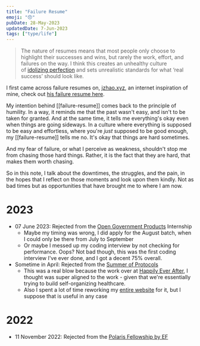 ```yaml
---
title: "Failure Resume"
emoji: "😞"
pubDate: 28-May-2023
updatedDate: 7-Jun-2023
tags: ["type/life"]
---
```


> The nature of resumes means that most people only choose to highlight their successes and wins, but rarely the work, effort, and failures on the way. I think this creates an unhealthy culture of [idolizing perfection](https://jzhao.xyz/thoughts/idolization) and sets unrealistic standards for what ‘real success’ should look like.

I first came across failure resumes on, [jzhao.xyz](jzhao.xyz), an internet inspiration of mine, check out [his failure resume here](https://jzhao.xyz/posts/a-failure-resume/).

My intention behind [[failure-resume]] comes back to the principle of humility. In a way, it reminds me that the past wasn't easy, and isn't to be taken for granted. And at the same time, it tells me everything's okay even when things are going sideways. In a culture where everything is supposed to be easy and effortless, where you're _just_ supposed to be good enough, my [[failure-resume]] tells me no. It's okay that things are hard sometimes.

And my fear of failure, or what I perceive as weakness, shouldn't stop me from chasing those hard things. Rather, it is the fact that they are hard, that makes them worth chasing. 

So in this note, I talk about the downtimes, the struggles, and the pain, in the hopes that I reflect on those moments and look upon them kindly. Not as bad times but as opportunities that have brought me to where I am now.

# 2023

- 07 June 2023: Rejected from the [Open Government Products](https://www.open.gov.sg/) Internship
	- Maybe my timing was wrong, I did apply for the August batch, when I could only be there from July to September
	- Or maybe I messed up my coding interview by not checking for performance. Oops? Not bad though, this was the first coding interview I've ever done, and I got a decent 75% overall.
- Sometime in April: Rejected from the [Summer of Protocols](https://efdn.notion.site/Summer-of-Protocols-3d7983d922184c4eb72749e9cb60d076)
	- This was a real blow because the work over at [Happily Ever After](https://hea.care), I thought was super aligned to the work - given that we're essentially trying to build self-organizing healthcare.
	- Also I spent a lot of time reworking my [entire website](https://solderneer.me) for it, but I suppose that is useful in any case

# 2022

* 11 November 2022: Rejected from the [Polaris Fellowship by EF](https://www.polaris-fellowship.com/)